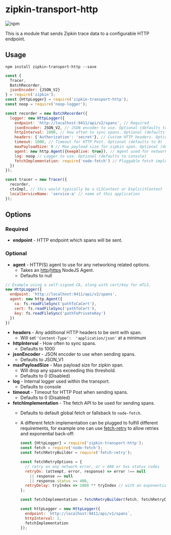 
# zipkin-transport-http

![npm](https://img.shields.io/npm/dm/zipkin-transport-http.svg)

This is a module that sends Zipkin trace data to a configurable HTTP endpoint.

## Usage

`npm install zipkin-transport-http --save`

```javascript
const {
  Tracer,
  BatchRecorder,
  jsonEncoder: {JSON_V2}
} = require('zipkin');
const {HttpLogger} = require('zipkin-transport-http');
const noop = require('noop-logger');

const recorder = new BatchRecorder({
  logger: new HttpLogger({
    endpoint: 'http://localhost:9411/api/v2/spans', // Required
    jsonEncoder: JSON_V2, // JSON encoder to use. Optional (defaults to JSON_V1)
    httpInterval: 1000, // How often to sync spans. Optional (defaults to 1000)
    headers: {'Authorization': 'secret'}, // Custom HTTP headers. Optional
    timeout: 1000, // Timeout for HTTP Post. Optional (defaults to 0)
    maxPayloadSize: 0 // Max payload size for zipkin span. Optional (defaults to 0)
    agent: new http.Agent({keepAlive: true}), // Agent used for network related options. Optional (defaults to null)
    log: noop // Logger to use. Optional (defaults to console)
    fetchImplementation: require('node-fetch') // Pluggable fetch implementation (defaults to global fetch or fallsback to node fetch)
  })
});

const tracer = new Tracer({
  recorder,
  ctxImpl, // this would typically be a CLSContext or ExplicitContext
  localServiceName: 'service-a' // name of this application
});
```

## Options

### Required

- **endpoint** - HTTP endpoint which spans will be sent.

### Optional

- **agent** - HTTP(S) agent to use for any networking related options.
  - Takes an [http](https://nodejs.org/api/http.html#http_class_http_agent)/[https](https://nodejs.org/api/https.html) NodeJS Agent.
  - Defaults to null

```javascript
// Example using a self-signed CA, along with cert/key for mTLS.
new HttpLogger({
  endpoint: 'http://localhost:9411/api/v2/spans',
  agent: new http.Agent({
    ca: fs.readFileSync('pathToCaCert'),
    cert: fs.readFileSync('pathToCert'),
    key: fs.readFileSync('pathToPrivateKey')
  })
})
```

- **headers** - Any additional HTTP headers to be sent with span.
  - Will set `'Content-Type':  'application/json'` at a minimum
- **httpInterval** - How often to sync spans.
  - Defaults to 1000
- **jsonEncoder** - JSON encoder to use when sending spans.
  - Defaults to JSON_V1
- **maxPayloadSize** - Max payload size for zipkin span.
  - Will drop any spans exceeding this threshold.
  - Defaults to 0 (Disabled)
- **log** - Internal logger used within the transport.
  - Defaults to console
- **timeout** - Timeout for HTTP Post when sending spans.
  - Defaults to 0 (Disabled)
- **fetchImplementation** - The fetch API to be used for sending spans.
  - Defaults to default global fetch or fallsback to `node-fetch`.
  - A different fetch implementation can be plugged to fulfill different requirements, for example one can use [fetch-retry](https://github.com/jonbern/fetch-retry) to allow retries and exponential back-off:

    ```javascript
    const {HttpLogger} = require('zipkin-transport-http');
    const fetch = require('node-fetch');
    const fetchRetryBuilder = require('fetch-retry');

    const fetchRetryOptions = {
      // retry on any network error, or > 408 or 5xx status codes
      retryOn: (attempt, error, response) => error !== null
        || response == null
        || response.status >= 408,
      retryDelay: tryIndex => 1000 ** tryIndex // with an exponentially growing backoff
    };

    const fetchImplementation = fetchRetryBuilder(fetch, fetchRetryOptions);

    const httpLogger = new HttpLogger({
      endpoint: `http://localhost:9411/api/v1/spans`,
      httpInterval: 1,
      fetchImplementation
    });
    ```
